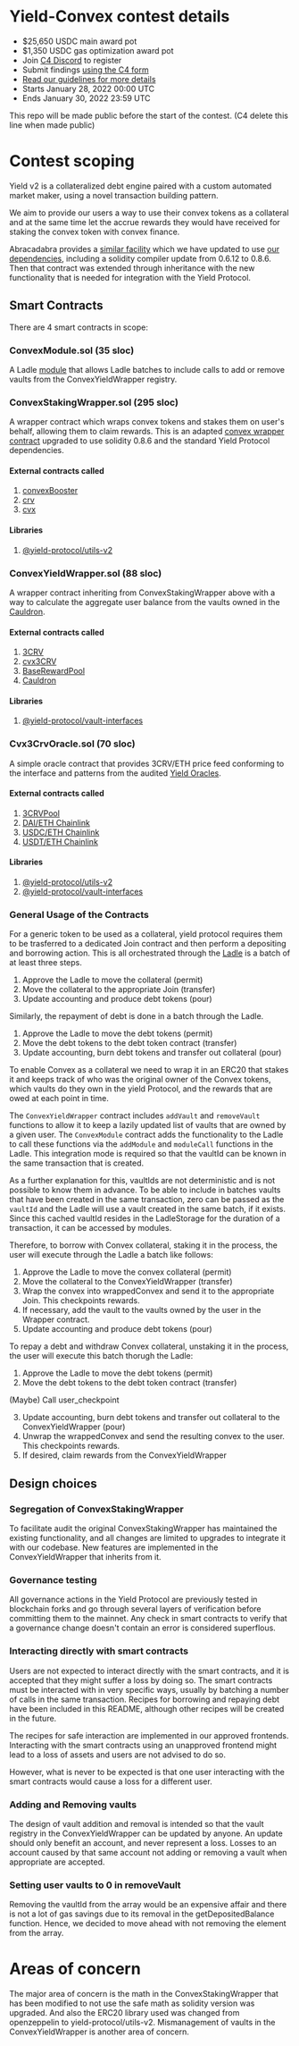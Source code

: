 # Yield-Convex contest details

- $25,650 USDC main award pot
- $1,350 USDC gas optimization award pot
- Join [C4 Discord](https://discord.gg/code4rena) to register
- Submit findings [using the C4 form](https://code4rena.com/contests/2022-01-yield-contest/submit)
- [Read our guidelines for more details](https://docs.code4rena.com/roles/wardens)
- Starts January 28, 2022 00:00 UTC
- Ends January 30, 2022 23:59 UTC

This repo will be made public before the start of the contest. (C4 delete this line when made public)

# Contest scoping

Yield v2 is a collateralized debt engine paired with a custom automated market maker, using a novel transaction building pattern.

We aim to provide our users a way to use their convex tokens as a collateral and at the same time let the accrue rewards they would have received for staking the convex token with convex finance.

Abracadabra provides a [similar facility](https://github.com/convex-eth/platform/blob/main/contracts/contracts/wrappers/ConvexStakingWrapper.sol) which we have updated to use [our dependencies](https://www.npmjs.com/package/@yield-protocol/utils-v2), including a solidity compiler update from 0.6.12 to 0.8.6. Then that contract was extended through inheritance with the new functionality that is needed for integration with the Yield Protocol.

## Smart Contracts

There are 4 smart contracts in scope:

### ConvexModule.sol (35 sloc)

A Ladle [module](https://github.com/yieldprotocol/vault-v2/blob/561ae9e9b2ee72ea9d43e77ed1a0c1ad3cb4b54f/contracts/Ladle.sol#L192) that allows Ladle batches to include calls to add or remove vaults from the ConvexYieldWrapper registry.

### ConvexStakingWrapper.sol (295 sloc)

A wrapper contract which wraps convex tokens and stakes them on user's behalf, allowing them to claim rewards. This is an adapted [convex wrapper contract](https://github.com/convex-eth/platform/blob/main/contracts/contracts/wrappers/ConvexStakingWrapper.sol) upgraded to use solidity 0.8.6 and the standard Yield Protocol dependencies.

#### External contracts called

1. [convexBooster](https://etherscan.io/address/0xF403C135812408BFbE8713b5A23a04b3D48AAE31)
2. [crv](https://etherscan.io/address/0xD533a949740bb3306d119CC777fa900bA034cd52)
3. [cvx](https://etherscan.io/address/0x4e3FBD56CD56c3e72c1403e103b45Db9da5B9D2B)

#### Libraries

1. [@yield-protocol/utils-v2](https://www.npmjs.com/package/@yield-protocol/utils-v2)

### ConvexYieldWrapper.sol (88 sloc)

A wrapper contract inheriting from ConvexStakingWrapper above with a way to calculate the aggregate user balance from the vaults owned in the [Cauldron](https://github.com/yieldprotocol/vault-v2/blob/master/contracts/Cauldron.sol).

#### External contracts called

1. [3CRV](https://etherscan.io/address/0x6c3F90f043a72FA612cbac8115EE7e52BDe6E490)
2. [cvx3CRV](https://etherscan.io/address/0x30d9410ed1d5da1f6c8391af5338c93ab8d4035c)
3. [BaseRewardPool](https://etherscan.io/address/0x689440f2Ff927E1f24c72F1087E1FAF471eCe1c8)
4. [Cauldron](https://etherscan.io/address/0xc88191F8cb8e6D4a668B047c1C8503432c3Ca867)

#### Libraries

1. [@yield-protocol/vault-interfaces](https://www.npmjs.com/package/@yield-protocol/vault-interfaces)

### Cvx3CrvOracle.sol (70 sloc)

A simple oracle contract that provides 3CRV/ETH price feed conforming to the interface and patterns from the audited [Yield Oracles](https://github.com/yieldprotocol/vault-v2/blob/master/contracts/oracles/chainlink/ChainlinkMultiOracle.sol).

#### External contracts called

1. [3CRVPool](https://etherscan.io/address/0xbEbc44782C7dB0a1A60Cb6fe97d0b483032FF1C7)
2. [DAI/ETH Chainlink](https://etherscan.io/address/0x773616E4d11A78F511299002da57A0a94577F1f4)
3. [USDC/ETH Chainlink](https://etherscan.io/address/0x986b5E1e1755e3C2440e960477f25201B0a8bbD4)
4. [USDT/ETH Chainlink](https://etherscan.io/address/0xEe9F2375b4bdF6387aa8265dD4FB8F16512A1d46)

#### Libraries

1. [@yield-protocol/utils-v2](https://www.npmjs.com/package/@yield-protocol/utils-v2)
2. [@yield-protocol/vault-interfaces](https://www.npmjs.com/package/@yield-protocol/vault-interfaces)

### General Usage of the Contracts

For a generic token to be used as a collateral, yield protocol requires them to be trasferred to a dedicated Join contract and then perform a depositing and borrowing action. This is all orchestrated through the [Ladle](https://github.com/yieldprotocol/vault-v2/blob/master/contracts/Ladle.sol) is a batch of at least three steps.
   1. Approve the Ladle to move the collateral (permit)
   2. Move the collateral to the appropriate Join (transfer)
   3. Update accounting and produce debt tokens (pour)

Similarly, the repayment of debt is done in a batch through the Ladle.
   1. Approve the Ladle to move the debt tokens (permit)
   2. Move the debt tokens to the debt token contract (transfer)
   3. Update accounting, burn debt tokens and transfer out collateral (pour)
   
To enable Convex as a collateral we need to wrap it in an ERC20 that stakes it and keeps track of who was the original owner of the Convex tokens, which vaults do they own in the yield Protocol, and the rewards that are owed at each point in time.

The `ConvexYieldWrapper` contract includes `addVault` and `removeVault` functions to allow it to keep a lazily updated list of vaults that are owned by a given user. The `ConvexModule` contract adds the functionality to the Ladle to call these functions via the `addModule` and `moduleCall` functions in the Ladle. This integration mode is required so that the vaultId can be known in the same transaction that is created.

As a further explanation for this, vaultIds are not deterministic and is not possible to know them in advance. To be able to include in batches vaults that have been created in the same transaction, zero can be passed as the `vaultId` and the Ladle will use a vault created in the same batch, if it exists. Since this cached vaultId resides in the LadleStorage for the duration of a transaction, it can be accessed by modules.

Therefore, to borrow with Convex collateral, staking it in the process, the user will execute through the Ladle a batch like follows:
   1. Approve the Ladle to move the convex collateral (permit)
   2. Move the collateral to the ConvexYieldWrapper (transfer)
   3. Wrap the convex into wrappedConvex and send it to the appropriate Join. This checkpoints rewards.
   4. If necessary, add the vault to the vaults owned by the user in the Wrapper contract.
   5. Update accounting and produce debt tokens (pour)

To repay a debt and withdraw Convex collateral, unstaking it in the process, the user will execute this batch thorugh the Ladle:
   1. Approve the Ladle to move the debt tokens (permit)
   2. Move the debt tokens to the debt token contract (transfer)

(Maybe) Call user_checkpoint

   3. Update accounting, burn debt tokens and transfer out collateral to the ConvexYieldWrapper (pour)
   4. Unwrap the wrappedConvex and send the resulting convex to the user. This checkpoints rewards.
   5. If desired, claim rewards from the ConvexYieldWrapper

## Design choices

### Segregation of ConvexStakingWrapper

To facilitate audit the original ConvexStakingWrapper has maintained the existing functionality, and all changes are limited to upgrades to integrate it with our codebase. New features are implemented in the ConvexYieldWrapper that inherits from it.

### Governance testing

All governance actions in the Yield Protocol are previously tested in blockchain forks and go through several layers of verification before committing them to the mainnet. Any check in smart contracts to verify that a governance change doesn't contain an error is considered superflous.

### Interacting directly with smart contracts

Users are not expected to interact directly with the smart contracts, and it is accepted that they might suffer a loss by doing so. The smart contracts must be interacted with in very specific ways, usually by batching a number of calls in the same transaction. Recipes for borrowing and repaying debt have been included in this README, although other recipes will be created in the future.

The recipes for safe interaction are implemented in our approved frontends. Interacting with the smart contracts using an unapproved frontend might lead to a loss of assets and users are not advised to do so.

However, what is never to be expected is that one user interacting with the smart contracts would cause a loss for a different user.

### Adding and Removing vaults

The design of vault addition and removal is intended so that the vault registry in the ConvexYieldWrapper can be updated by anyone. An update should only benefit an account, and never represent a loss. Losses to an account caused by that same account not adding or removing a vault when appropriate are accepted.

### Setting user vaults to 0 in removeVault

Removing the vaultId from the array would be an expensive affair and there is not a lot of gas savings due to its removal in the getDepositedBalance function. Hence, we decided to move ahead with not removing the element from the array.

# Areas of concern

The major area of concern is the math in the ConvexStakingWrapper that has been modified to not use the safe math as solidity version was upgraded. And also the ERC20 library used was changed from openzeppelin to yield-protocol/utils-v2. Mismanagement of vaults in the ConvexYieldWrapper is another area of concern.
